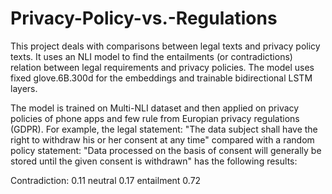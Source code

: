 # Privacy-Policy-vs.-Regulations
This project deals with comparisons between legal texts and privacy policy texts. It uses an NLI model to find the entailments (or contradictions) relation between legal requirements and privacy policies. The model uses fixed glove.6B.300d for the embeddings and trainable bidirectional LSTM layers. 

The model is trained on Multi-NLI dataset and then applied on privacy policies of phone apps and few rule from Europian privacy regulations (GDPR). For example, the legal statement: "The data subject shall have the right to withdraw his or her consent at any time" compared with a random policy statement: "Data processed on the basis of consent will generally be stored until the given consent is withdrawn" has the following results: 

Contradiction: 0.11 neutral 0.17 entailment 0.72
